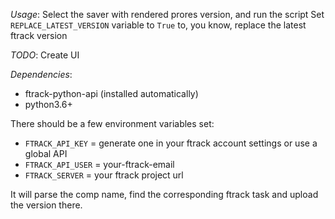_Usage_:
Select the saver with rendered prores version, and run the script
Set `REPLACE_LATEST_VERSION` variable to `True` to, you know, replace the latest ftrack version

_TODO_:
Create UI

_Dependencies_:

* ftrack-python-api (installed automatically)
* python3.6+

There should be a few environment variables set:

* `FTRACK_API_KEY` = generate one in your ftrack account settings or use a global API
* `FTRACK_API_USER` = your-ftrack-email
* `FTRACK_SERVER` = your ftrack project url

It will parse the comp name, find the corresponding ftrack task and upload the version there. 
